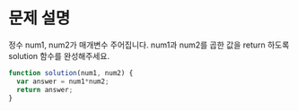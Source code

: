 # 문제 설명

정수 num1, num2가 매개변수 주어집니다. num1과 num2를 곱한 값을 return 하도록 solution 함수를 완성해주세요.

``` javascript
function solution(num1, num2) {
  var answer = num1*num2;
  return answer;
}
```